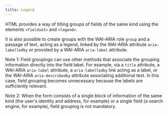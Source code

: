 ```yaml
---
title: Legend
---
```


HTML provides a way of titling groups of fields of the same kind using the elements `<fieldset>` and `<legend>`.

It is also possible to create groups with the WAI-ARIA role `group` and a passage of text, acting as a legend, linked by the WAI-ARIA attribute `aria-labelledby` or provided by a WAI-ARIA `aria-label` attribute.

Note 1: Field groupings can use other methods that associate the grouping information directly into the field label.
For example, via a `title` attribute, a WAI-ARIA `aria-label` attribute, a `aria-labelledby` link acting as a label, or the WAI-ARIA `aria-describedby` attribute associating additional text. In this case, field grouping becomes unnecessary because the labels are sufficiently relevant.

Note 2: When the form consists of a single block of information of the same kind (the user's identity and address, for example) or a single field (a search engine, for example), field grouping is not mandatory.
